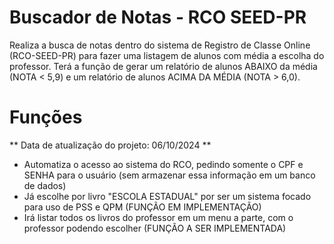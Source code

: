 # Buscador de Notas - RCO SEED-PR
Realiza a busca de notas dentro do sistema de Registro de Classe Online (RCO-SEED-PR) para fazer uma listagem de alunos com média a escolha do professor. Terá a função de gerar um relatório de alunos ABAIXO da média (NOTA < 5,9) e um relatório de alunos ACIMA DA MÉDIA (NOTA > 6,0). 

# Funções
** Data de atualização do projeto: 06/10/2024 **
- Automatiza o acesso ao sistema do RCO, pedindo somente o CPF e SENHA para o usuário (sem armazenar essa informação em um banco de dados)
- Já escolhe por livro "ESCOLA ESTADUAL" por ser um sistema focado para uso de PSS e QPM (FUNÇÃO EM IMPLEMENTAÇÃO)
- Irá listar todos os livros do professor em um menu a parte, com o professor podendo escolher (FUNÇÃO A SER IMPLEMENTADA)
